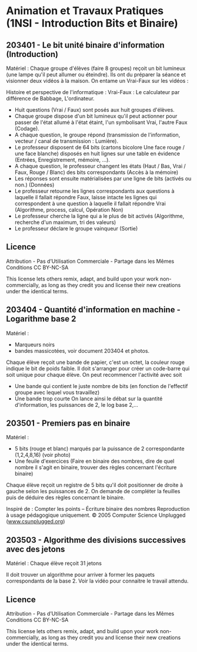# Animation et Travaux Pratiques (1NSI - Introduction Bits et Binaire)


## 203401 - Le bit unité binaire d'information (Introduction)

Matériel :  Chaque groupe d'élèves (faire 8 groupes) reçoit un bit lumineux (une lampe qu'il peut allumer ou éteindre).
Ils ont du préparer la séance et visionner deux vidéos à la maison. On entame un Vrai-Faux sur les vidéos :

Histoire et perspective de l'informatique :
Vrai-Faux : Le calculateur par différence de Babbage, L'ordinateur.
* Huit questions (Vrai / Faux) sont posés aux huit groupes d'élèves.
* Chaque groupe dispose d'un bit lumineux qu'il peut actionner pour passer de l'état allumé à l'état étaint, l'un symbolisant Vrai, l'autre Faux (Codage).
* A chaque question, le groupe répond (transmission de l'information, vecteur / canal de transmission : Lumière).
* Le professeur disposent de 64 bits (cartons bicolore Une face rouge / une face blanche) disposés en huit lignes sur une table en évidence (Entrées, Enregistrement, mémoire, ...).
* A chaque question, le professeur changent les états (Haut / Bas, Vrai / Faux, Rouge / Blanc) des bits correspondants (Accès à la mémoire)
* Les réponses sont ensuite matérialisées par une ligne de bits (activés ou non.) (Données)
* Le professeur retourne les lignes correspondants aux questions à laquelle il fallait répondre Faux, laisse intacte les lignes qui correspondent à une question à laquelle il fallait répondre Vrai (Algorithme, process, calcul, Opération Non)
* Le professeur cherche la ligne qui a le plus de bit activés (Algorithme, recherche d'un maximum, tri des valeurs) 
* Le professeur déclare le groupe vainqueur (Sortie)

## Licence
Attribution - Pas d’Utilisation Commerciale - Partage dans les Mêmes Conditions
CC BY-NC-SA

This license lets others remix, adapt, and build upon your work non-commercially, as long as they credit you and license their new creations under the identical terms.


## 203404 - Quantité d'information en machine - Logarithme base 2

Matériel : 
* Marqueurs noirs
* bandes massicotées, voir document 203404 et photos.

Chaque élève reçoit une bande de papier, c'est un octet, la couleur rouge indique le bit de poids faible.
Il doit s'arranger pour créer un code-barre qui soit unique pour chaque élève.
On peut recommencer l'activité avec soit 
* Une bande qui contient le juste nombre de bits (en fonction de l'effectif groupe avec lequel vous travaillez)
* Une bande trop courte
On lance ainsi le débat sur la quantité d'information, les puissances de 2, le log base 2,...

## 203501 - Premiers pas en binaire
Matériel :
* 5 bits (rouge et blanc) marqués par la puissance de 2 correspondante (1,2,4,8,16) (voir photo)
* Une feuile d'exercices (Faire en binaire des nombres, dire de quel nombre il s'agit en binaire, trouver des règles concernant l'écriture binaire)

Chaque élève reçoit un registre de 5 bits qu'il doit positionner de droite à gauche selon les puissances de 2.
On demande de compléter la feuilles puis de déduire des règles concernant le binaire.

Inspiré de : Compter les points – Écriture binaire des nombres
Reproduction à usage pédagogique uniquement.
© 2005 Computer Science Unplugged (www.csunplugged.org)

## 203503 - Algorithme des divisions successives avec des jetons
Matériel : 
Chaque élève reçoit 31 jetons

Il doit trouver un algorithme pour arriver à former les paquets correspondants de la base 2. Voir la vidéo pour connaitre le travail attendu.


## Licence
Attribution - Pas d’Utilisation Commerciale - Partage dans les Mêmes Conditions
CC BY-NC-SA

This license lets others remix, adapt, and build upon your work non-commercially, as long as they credit you and license their new creations under the identical terms.
